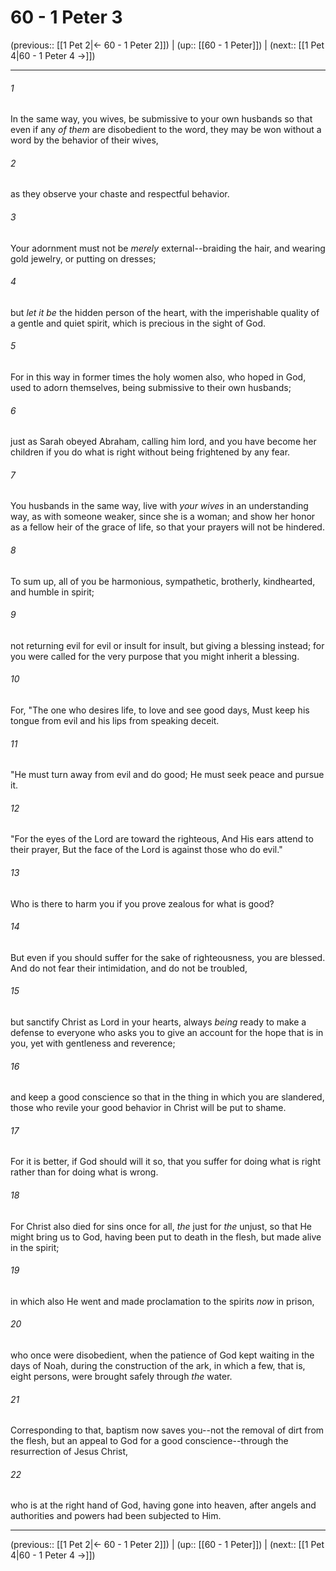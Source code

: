 # 60 - 1 Peter 3

(previous:: [[1 Pet 2|← 60 - 1 Peter 2]]) | (up:: [[60 - 1 Peter]]) | (next:: [[1 Pet 4|60 - 1 Peter 4 →]])

***


###### 1 
In the same way, you wives, be submissive to your own husbands so that even if any _of them_ are disobedient to the word, they may be won without a word by the behavior of their wives, 

###### 2 
as they observe your chaste and respectful behavior. 

###### 3 
Your adornment must not be _merely_ external--braiding the hair, and wearing gold jewelry, or putting on dresses; 

###### 4 
but _let it be_ the hidden person of the heart, with the imperishable quality of a gentle and quiet spirit, which is precious in the sight of God. 

###### 5 
For in this way in former times the holy women also, who hoped in God, used to adorn themselves, being submissive to their own husbands; 

###### 6 
just as Sarah obeyed Abraham, calling him lord, and you have become her children if you do what is right without being frightened by any fear. 

###### 7 
You husbands in the same way, live with _your wives_ in an understanding way, as with someone weaker, since she is a woman; and show her honor as a fellow heir of the grace of life, so that your prayers will not be hindered. 

###### 8 
To sum up, all of you be harmonious, sympathetic, brotherly, kindhearted, and humble in spirit; 

###### 9 
not returning evil for evil or insult for insult, but giving a blessing instead; for you were called for the very purpose that you might inherit a blessing. 

###### 10 
For, "The one who desires life, to love and see good days, Must keep his tongue from evil and his lips from speaking deceit. 

###### 11 
"He must turn away from evil and do good; He must seek peace and pursue it. 

###### 12 
"For the eyes of the Lord are toward the righteous, And His ears attend to their prayer, But the face of the Lord is against those who do evil." 

###### 13 
Who is there to harm you if you prove zealous for what is good? 

###### 14 
But even if you should suffer for the sake of righteousness, you are blessed. And do not fear their intimidation, and do not be troubled, 

###### 15 
but sanctify Christ as Lord in your hearts, always _being_ ready to make a defense to everyone who asks you to give an account for the hope that is in you, yet with gentleness and reverence; 

###### 16 
and keep a good conscience so that in the thing in which you are slandered, those who revile your good behavior in Christ will be put to shame. 

###### 17 
For it is better, if God should will it so, that you suffer for doing what is right rather than for doing what is wrong. 

###### 18 
For Christ also died for sins once for all, _the_ just for _the_ unjust, so that He might bring us to God, having been put to death in the flesh, but made alive in the spirit; 

###### 19 
in which also He went and made proclamation to the spirits _now_ in prison, 

###### 20 
who once were disobedient, when the patience of God kept waiting in the days of Noah, during the construction of the ark, in which a few, that is, eight persons, were brought safely through _the_ water. 

###### 21 
Corresponding to that, baptism now saves you--not the removal of dirt from the flesh, but an appeal to God for a good conscience--through the resurrection of Jesus Christ, 

###### 22 
who is at the right hand of God, having gone into heaven, after angels and authorities and powers had been subjected to Him.

***

(previous:: [[1 Pet 2|← 60 - 1 Peter 2]]) | (up:: [[60 - 1 Peter]]) | (next:: [[1 Pet 4|60 - 1 Peter 4 →]])
